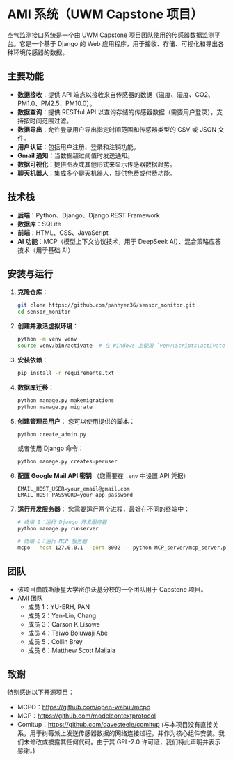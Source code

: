 # AMI 系统（UWM Capstone 项目）

空气监测接口系统是一个由 UWM Capstone 项目团队使用的传感器数据监测平台。它是一个基于 Django 的 Web 应用程序，用于接收、存储、可视化和导出各种环境传感器的数据。

## 主要功能

*   **数据接收**：提供 API 端点以接收来自传感器的数据（温度、湿度、CO2、PM1.0、PM2.5、PM10.0）。
*   **数据查询**：提供 RESTful API 以查询存储的传感器数据（需要用户登录），支持按时间范围过滤。
*   **数据导出**：允许登录用户导出指定时间范围和传感器类型的 CSV 或 JSON 文件。
*   **用户认证**：包括用户注册、登录和注销功能。
*   **Gmail 通知**：当数据超过阈值时发送通知。
*   **数据可视化**：提供图表或其他形式来显示传感器数据趋势。
*   **聊天机器人**：集成多个聊天机器人，提供免费或付费功能。

## 技术栈

*   **后端**：Python、Django、Django REST Framework
*   **数据库**：SQLite
*   **前端**：HTML、CSS、JavaScript
*   **AI 功能**：MCP（模型上下文协议技术，用于 DeepSeek AI）、混合策略应答技术（用于基础 AI）

## 安装与运行

1.  **克隆仓库**：
    ```bash
    git clone https://github.com/panhyer36/sensor_monitor.git
    cd sensor_monitor
    ```

2.  **创建并激活虚拟环境**：
    ```bash
    python -m venv venv
    source venv/bin/activate  # 在 Windows 上使用 `venv\Scripts\activate`
    ```

3.  **安装依赖**：
    ```bash
    pip install -r requirements.txt
    ```

4.  **数据库迁移**：
    ```bash
    python manage.py makemigrations
    python manage.py migrate
    ```

5.  **创建管理员用户**：
    您可以使用提供的脚本：
    ```bash
    python create_admin.py
    ```
    或者使用 Django 命令：
    ```bash
    python manage.py createsuperuser
    ```

6.  **配置 Google Mail API 密钥**
    （您需要在 `.env` 中设置 API 凭据）
    ```
    EMAIL_HOST_USER=your_email@gmail.com
    EMAIL_HOST_PASSWORD=your_app_password
    ```

7.  **运行开发服务器**：
    您需要运行两个进程，最好在不同的终端中：
    ```bash
    # 终端 1：运行 Django 开发服务器
    python manage.py runserver
    ```
    ```bash
    # 终端 2：运行 MCP 服务器
    mcpo --host 127.0.0.1 --port 8002 -- python MCP_server/mcp_server.py
    ```

## 团队
*   该项目由威斯康星大学密尔沃基分校的一个团队用于 Capstone 项目。
*   AMI 团队
    *   成员 1：YU-ERH, PAN
    *   成员 2：Yen-Lin, Chang
    *   成员 3：Carson K Lisowe
    *   成员 4：Taiwo Boluwaji Abe
    *   成员 5：Collin Brey
    *   成员 6：Matthew Scott Maijala

## 致谢
特别感谢以下开源项目：
*   MCPO：https://github.com/open-webui/mcpo
*   MCP：https://github.com/modelcontextprotocol
*   Comitup：https://github.com/davesteele/comitup (与本项目没有直接关系，用于树莓派上发送传感器数据的网络连接过程，并作为核心组件安装。我们未修改或披露其任何代码。由于其 GPL-2.0 许可证，我们特此声明并表示感谢。) 